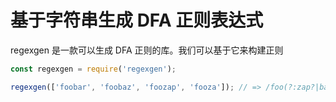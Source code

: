 # 基于字符串生成 DFA 正则表达式

regexgen 是一款可以生成 DFA 正则的库。我们可以基于它来构建正则

```ts
const regexgen = require('regexgen');

regexgen(['foobar', 'foobaz', 'foozap', 'fooza']); // => /foo(?:zap?|ba[rz])/
```

